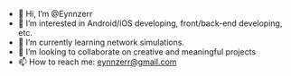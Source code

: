 - 👋 Hi, I’m @Eynnzerr
- 👀 I’m interested in Android/iOS developing, front/back-end developing, etc.
- 🌱 I’m currently learning network simulations.
- 💞️ I’m looking to collaborate on creative and meaningful projects
- 📫 How to reach me: eynnzerr@gmail.com

<!---
Eynnzerr/Eynnzerr is a ✨ special ✨ repository because its `README.md` (this file) appears on your GitHub profile.
You can click the Preview link to take a look at your changes.
--->
